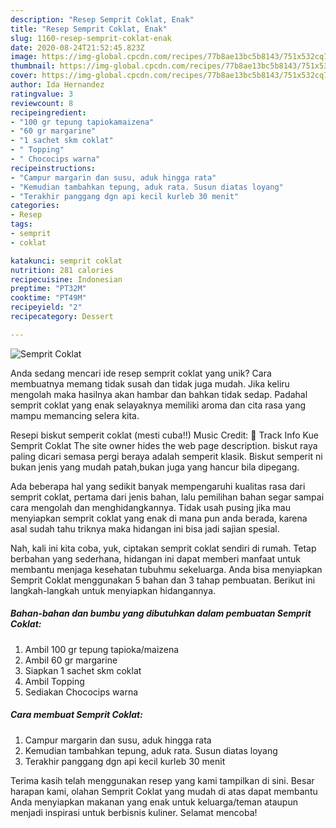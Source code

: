 ```yaml
---
description: "Resep Semprit Coklat, Enak"
title: "Resep Semprit Coklat, Enak"
slug: 1160-resep-semprit-coklat-enak
date: 2020-08-24T21:52:45.823Z
image: https://img-global.cpcdn.com/recipes/77b8ae13bc5b8143/751x532cq70/semprit-coklat-foto-resep-utama.jpg
thumbnail: https://img-global.cpcdn.com/recipes/77b8ae13bc5b8143/751x532cq70/semprit-coklat-foto-resep-utama.jpg
cover: https://img-global.cpcdn.com/recipes/77b8ae13bc5b8143/751x532cq70/semprit-coklat-foto-resep-utama.jpg
author: Ida Hernandez
ratingvalue: 3
reviewcount: 8
recipeingredient:
- "100 gr tepung tapiokamaizena"
- "60 gr margarine"
- "1 sachet skm coklat"
- " Topping"
- " Chococips warna"
recipeinstructions:
- "Campur margarin dan susu, aduk hingga rata"
- "Kemudian tambahkan tepung, aduk rata. Susun diatas loyang"
- "Terakhir panggang dgn api kecil kurleb 30 menit"
categories:
- Resep
tags:
- semprit
- coklat

katakunci: semprit coklat 
nutrition: 281 calories
recipecuisine: Indonesian
preptime: "PT32M"
cooktime: "PT49M"
recipeyield: "2"
recipecategory: Dessert

---
```



![Semprit Coklat](https://img-global.cpcdn.com/recipes/77b8ae13bc5b8143/751x532cq70/semprit-coklat-foto-resep-utama.jpg)

Anda sedang mencari ide resep semprit coklat yang unik? Cara membuatnya memang tidak susah dan tidak juga mudah. Jika keliru mengolah maka hasilnya akan hambar dan bahkan tidak sedap. Padahal semprit coklat yang enak selayaknya memiliki aroma dan cita rasa yang mampu memancing selera kita.

Resepi biskut semperit coklat (mesti cuba!!) Music Credit: 🎵 Track Info Kue Semprit Coklat The site owner hides the web page description. biskut raya paling dicari semasa pergi beraya adalah semperit klasik. Biskut semperit ni bukan jenis yang mudah patah,bukan juga yang hancur bila dipegang.

Ada beberapa hal yang sedikit banyak mempengaruhi kualitas rasa dari semprit coklat, pertama dari jenis bahan, lalu pemilihan bahan segar sampai cara mengolah dan menghidangkannya. Tidak usah pusing jika mau menyiapkan semprit coklat yang enak di mana pun anda berada, karena asal sudah tahu triknya maka hidangan ini bisa jadi sajian spesial.


Nah, kali ini kita coba, yuk, ciptakan semprit coklat sendiri di rumah. Tetap berbahan yang sederhana, hidangan ini dapat memberi manfaat untuk membantu menjaga kesehatan tubuhmu sekeluarga. Anda bisa menyiapkan Semprit Coklat menggunakan 5 bahan dan 3 tahap pembuatan. Berikut ini langkah-langkah untuk menyiapkan hidangannya.

<!--inarticleads1-->

##### Bahan-bahan dan bumbu yang dibutuhkan dalam pembuatan Semprit Coklat:

1. Ambil 100 gr tepung tapioka/maizena
1. Ambil 60 gr margarine
1. Siapkan 1 sachet skm coklat
1. Ambil  Topping
1. Sediakan  Chococips warna




<!--inarticleads2-->

##### Cara membuat Semprit Coklat:

1. Campur margarin dan susu, aduk hingga rata
1. Kemudian tambahkan tepung, aduk rata. Susun diatas loyang
1. Terakhir panggang dgn api kecil kurleb 30 menit




Terima kasih telah menggunakan resep yang kami tampilkan di sini. Besar harapan kami, olahan Semprit Coklat yang mudah di atas dapat membantu Anda menyiapkan makanan yang enak untuk keluarga/teman ataupun menjadi inspirasi untuk berbisnis kuliner. Selamat mencoba!
